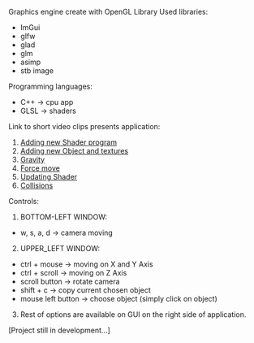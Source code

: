 Graphics engine create with OpenGL Library
Used libraries:
- ImGui
- glfw
- glad
- glm
- asimp
- stb image

Programming languages:
- C++ -> cpu app
- GLSL -> shaders

Link to short video clips presents application:
1) [Adding new Shader program](https://drive.google.com/file/d/1AUdrd6WEztyjf6v-jzncwDIngdC3x5JQ/view?usp=sharing)
2) [Adding new Object and textures](https://drive.google.com/file/d/1GmuJa4CIsN8mLzEaRalD6SMcWuEs6Q0F/view?usp=sharing)
3) [Gravity](https://drive.google.com/file/d/15HlvgLkPD_PBbOR_4lObTds_p0wn5eZ5/view?usp=sharing)
4) [Force move](https://drive.google.com/file/d/1fA8GLqT10ePxdhLssu0r8pGiesas5F4m/view?usp=sharing)
5) [Updating Shader](https://drive.google.com/file/d/1ayAXZVgDQZTYYDfO7BOAcdnerxsB6laT/view?usp=sharing)
6) [Collisions](https://drive.google.com/file/d/1WZu4yotbxKC1KPDvx5z59qvmuj3DUhdi/view?usp=sharing)

Controls:
1) BOTTOM-LEFT WINDOW:
- w, s, a, d -> camera moving

2) UPPER_LEFT WINDOW:
- ctrl + mouse -> moving on X and Y Axis
- ctrl + scroll -> moving on Z Axis
- scroll button -> rotate camera
- shift + c -> copy current chosen object
- mouse left button -> choose object (simply click on object)

3) Rest of options are available on GUI on the right side of application.

[Project still in development...]
